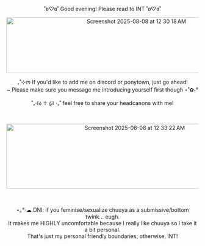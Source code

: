 <p align="center">˚ʚ♡ɞ˚ Good evening! Please read to INT ˚ʚ♡ɞ˚<br/></p>
<p align="center"><img width="666" height="146" alt="Screenshot 2025-08-08 at 12 30 18 AM" src="https://github.com/user-attachments/assets/086c13be-24c3-4a47-8ac9-35a3a2cec84a" />
</p>

<p align="center">₊˚⊹ᰔ If you'd like to add me on discord or ponytown, just go ahead!<br/>~ Please make sure you message me introducing yourself first though ⋆˚✿˖°<br/><br/>˚₊‧꒰ა ♱ ໒꒱ ‧₊˚ feel free to share your headcanons with me!</p><br/>

<p align="center"><img width="657" height="170" alt="Screenshot 2025-08-08 at 12 33 22 AM" src="https://github.com/user-attachments/assets/20504050-4bc1-42db-bf52-26d0c34eb1e1" /></p><br/>

<p align="center">⋆｡°·☁︎ DNI: if you feminise/sexualize chuuya as a submissive/bottom twink... eugh.<br/>It makes me HIGHLY uncomfortable because I really like chuuya so I take it a bit personal.<br/>That's just my personal friendly boundaries; otherwise, INT!</p>
